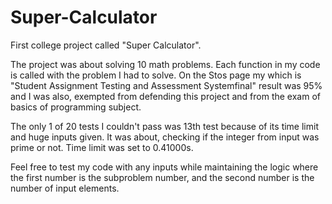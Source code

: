 # Super-Calculator

First college project called "Super Calculator".

The project was about solving 10 math problems. Each function in my code is called with the problem I had to solve.
On the Stos page my which is "Student Assignment Testing and Assessment Systemfinal" result was 95% and I was also,
exempted from defending this project and from the exam of basics of programming subject.

The only 1 of 20 tests I couldn't pass was 13th test because of its time limit and huge inputs given. It was about,
checking if the integer from input was prime or not. Time limit was set to 0.41000s.

Feel free to test my code with any inputs while maintaining the logic where the first number is the subproblem number,
and the second number is the number of input elements.

